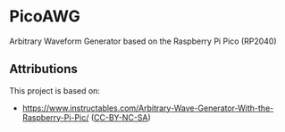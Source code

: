 # PicoAWG
Arbitrary Waveform Generator based on the Raspberry Pi Pico (RP2040)

## Attributions

This project is based on:
- https://www.instructables.com/Arbitrary-Wave-Generator-With-the-Raspberry-Pi-Pic/ ([CC-BY-NC-SA](https://creativecommons.org/licenses/by-nc-sa/4.0/))
